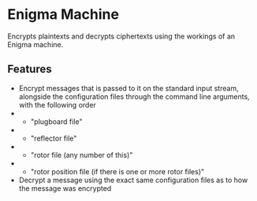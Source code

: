 # Enigma Machine
Encrypts plaintexts and decrypts ciphertexts using the workings of an Enigma machine.

## Features
- Encrypt messages that is passed to it on the standard input stream, alongside the configuration files through the command line arguments, with the following order
- - "plugboard file"
- - "reflector file"
- - "rotor file (any number of this)"
- - "rotor position file (if there is one or more rotor files)"
- Decrypt a message using the exact same configuration files as to how the message was encrypted
